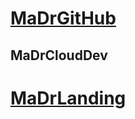 # [MaDrGitHub](https://github.com/MaDrCloudDev)

## MaDrCloudDev

# [MaDrLanding](https://MaDrCloudDev.github.io)
